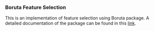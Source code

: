 ### Boruta Feature Selection
This is an implementation of feature selection using Boruta package. A detailed documentation of the package can be found in this [link](file:///home/haseeb/Downloads/v36i11.pdf "link"). 
